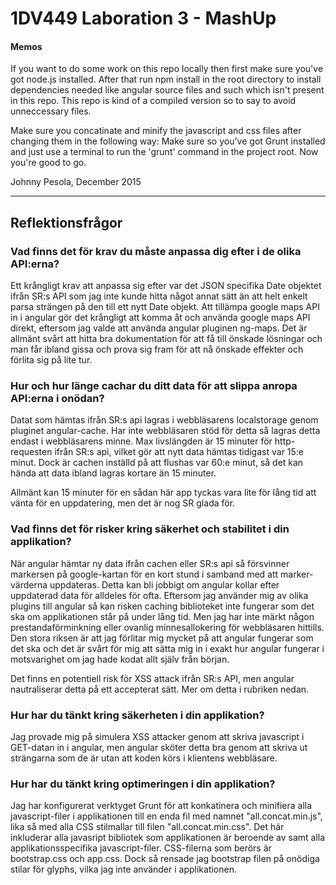 # 1DV449 Laboration 3 - MashUp

#### Memos
If you want to do some work on this repo locally then first make sure you've got node.js installed. After that run npm install in the root directory to install dependencies needed like angular source files and such which isn't present in this repo. This repo is kind of a compiled version so to say to avoid unneccessary files.
   
Make sure you concatinate and minify the javascript and css files after changing them in the following way: Make sure so you've got Grunt installed and just use a terminal to run the 'grunt' command in the project root. Now you're good to go.

Johnny Pesola, December 2015

-----

## Reflektionsfrågor

### Vad finns det för krav du måste anpassa dig efter i de olika API:erna?

Ett krångligt krav att anpassa sig efter var det JSON specifika Date objektet ifrån SR:s API som jag inte kunde hitta något annat sätt än att helt enkelt parsa strängen på den till ett nytt Date objekt. Att tillämpa google maps API in i angular gör det krångligt att komma åt och använda google maps API direkt, eftersom jag valde att använda angular pluginen ng-maps. Det är allmänt svårt att hitta bra dokumentation för att få till önskade lösningar och man får ibland gissa och prova sig fram för att nå önskade effekter och förlita sig på lite tur.

### Hur och hur länge cachar du ditt data för att slippa anropa API:erna i onödan?

Datat som hämtas ifrån SR:s api lagras i webbläsarens localstorage genom pluginet angular-cache. Har inte webbläsaren stöd för detta så lagras detta endast i webbläsarens minne. Max livslängden är 15 minuter för http-requesten ifrån SR:s api, vilket gör att nytt data hämtas tidigast var 15:e minut. Dock är cachen inställd på att flushas var 60:e minut, så det kan hända att data ibland lagras kortare än 15 minuter.
    
Allmänt kan 15 minuter för en sådan här app tyckas vara lite för lång tid att vänta för en uppdatering, men det är nog SR glada för.

### Vad finns det för risker kring säkerhet och stabilitet i din applikation?

När angular hämtar ny data ifrån cachen eller SR:s api så försvinner markersen på google-kartan för en kort stund i samband med att marker-värderna uppdateras. Detta kan bli jobbigt om angular kollar efter uppdaterad data för alldeles för ofta. Eftersom jag använder mig av olika plugins till angular så kan risken caching biblioteket inte fungerar som det ska om applikationen står på under lång tid. Men jag har inte märkt någon prestandaförminkning eller ovanlig minnesallokering för webbläsaren hittills. Den stora riksen är att jag förlitar mig mycket på att angular fungerar som det ska och det är svårt för mig att sätta mig in i exakt hur angular fungerar i motsvarighet om jag hade kodat allt själv från början.
    
Det finns en potentiell risk för XSS attack ifrån SR:s API, men angular nautraliserar detta på ett accepterat sätt. Mer om detta i rubriken nedan.

### Hur har du tänkt kring säkerheten i din applikation?

Jag provade mig på simulera XSS attacker genom att skriva javascript i GET-datan in i angular, men angular sköter detta bra genom att skriva ut strängarna som de är utan att koden körs i klientens webbläsare.

### Hur har du tänkt kring optimeringen i din applikation?

Jag har konfigurerat verktyget Grunt för att konkatinera och minifiera alla javascript-filer i applikationen till en enda fil med namnet "all.concat.min.js", lika så med alla CSS stilmallar till filen "all.concat.min.css". Det här inkluderar alla javasript bibliotek som applikationen är beroende av samt alla applikationsspecifika javascript-filer. CSS-filerna som berörs är bootstrap.css och app.css. Dock så rensade jag bootstrap filen på onödiga stilar för glyphs, vilka jag inte använder i applikationen.
